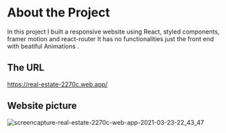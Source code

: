 # About the Project

In this project I built a responsive website using React, styled components, framer motion and react-router It has no functionalities just the front end with beatiful Animations .

## The URL 

https://real-estate-2270c.web.app/

## Website picture 
![screencapture-real-estate-2270c-web-app-2021-03-23-22_43_47](https://user-images.githubusercontent.com/59412279/112369288-4f88ef00-8cdc-11eb-9ac8-762b079cd938.png)
